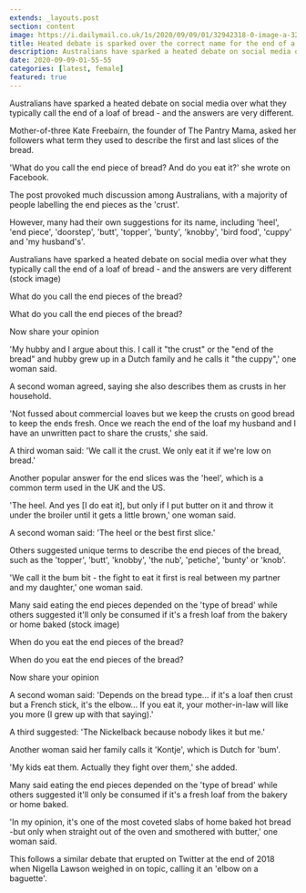 ```yaml
---
extends: _layouts.post
section: content
image: https://i.dailymail.co.uk/1s/2020/09/09/01/32942318-0-image-a-32_1599610991121.jpg 
title: Heated debate is sparked over the correct name for the end of a loaf of bread 
description: Australians have sparked a heated debate on social media over what they typically call the end of a loaf of bread - and the answers are very different. 
date: 2020-09-09-01-55-55 
categories: [latest, female] 
featured: true 
--- 
```

Australians have sparked a heated debate on social media over what they typically call the end of a loaf of bread - and the answers are very different.

Mother-of-three Kate Freebairn, the founder of The Pantry Mama, asked her followers what term they used to describe the first and last slices of the bread.

'What do you call the end piece of bread? And do you eat it?' she wrote on Facebook.

The post provoked much discussion among Australians, with a majority of people labelling the end pieces as the 'crust'.

However, many had their own suggestions for its name, including 'heel', 'end piece', 'doorstep', 'butt', 'topper', 'bunty', 'knobby', 'bird food', 'cuppy' and 'my husband's'.

Australians have sparked a heated debate on social media over what they typically call the end of a loaf of bread - and the answers are very different (stock image)

 What do you call the end pieces of the bread? 

 What do you call the end pieces of the bread? 

Now share your opinion

'My hubby and I argue about this. I call it "the crust" or the "end of the bread" and hubby grew up in a Dutch family and he calls it "the cuppy",' one woman said.

A second woman agreed, saying she also describes them as crusts in her household.

'Not fussed about commercial loaves but we keep the crusts on good bread to keep the ends fresh. Once we reach the end of the loaf my husband and I have an unwritten pact to share the crusts,' she said.

A third woman said: 'We call it the crust. We only eat it if we're low on bread.'

Another popular answer for the end slices was the 'heel', which is a common term used in the UK and the US.

'The heel. And yes [I do eat it], but only if I put butter on it and throw it under the broiler until it gets a little brown,' one woman said.

A second woman said: 'The heel or the best first slice.'

Others suggested unique terms to describe the end pieces of the bread, such as the 'topper', 'butt', 'knobby', 'the nub', 'petiche', 'bunty' or 'knob'.

'We call it the bum bit - the fight to eat it first is real between my partner and my daughter,' one woman said.

Many said eating the end pieces depended on the 'type of bread' while others suggested it'll only be consumed if it's a fresh loaf from the bakery or home baked (stock image)

 When do you eat the end pieces of the bread? 

 When do you eat the end pieces of the bread? 

Now share your opinion

A second woman said: 'Depends on the bread type... if it's a loaf then crust but a French stick, it's the elbow... If you eat it, your mother-in-law will like you more (I grew up with that saying).'

A third suggested: 'The Nickelback because nobody likes it but me.'

Another woman said her family calls it 'Kontje', which is Dutch for 'bum'.

'My kids eat them. Actually they fight over them,' she added.

Many said eating the end pieces depended on the 'type of bread' while others suggested it'll only be consumed if it's a fresh loaf from the bakery or home baked.

'In my opinion, it's one of the most coveted slabs of home baked hot bread -but only when straight out of the oven and smothered with butter,' one woman said.

This follows a similar debate that erupted on Twitter at the end of 2018 when Nigella Lawson weighed in on topic, calling it an 'elbow on a baguette'.

